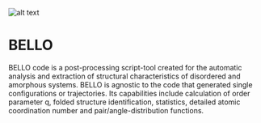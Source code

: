 ![alt text](https://github.com/behnood1368/BELLO/blob/BELLO_GUI/cover.png)
# BELLO
BELLO code is a post-processing script-tool created for the automatic analysis and extraction of structural characteristics of disordered and amorphous systems. BELLO is agnostic to the code that generated single configurations or trajectories. Its capabilities include calculation of order parameter q, folded structure identification, statistics, detailed atomic coordination number and pair/angle-distribution functions.
